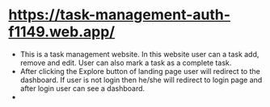 # https://task-management-auth-f1149.web.app/


- This is a task management website. In this website user can a task add, remove and edit. User can also  mark a task as a complete task. 
- After clicking the Explore button of landing page user will redirect to the dashboard. If user is not login then he/she will redirect to login page and after login user can see a dashboard.
-   
